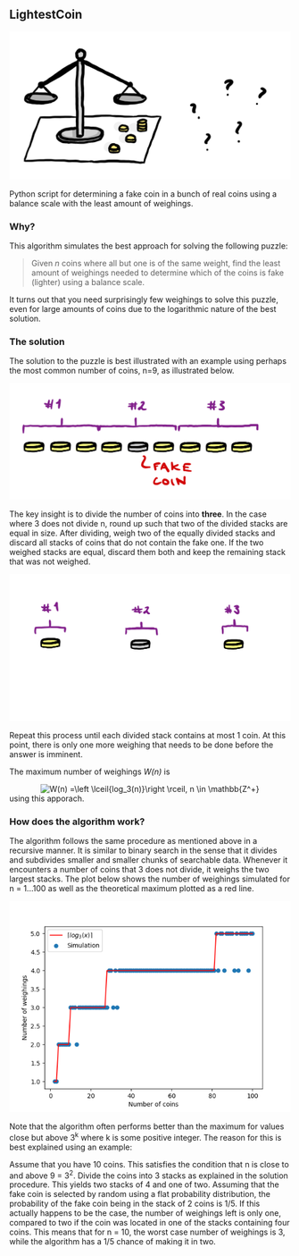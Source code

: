## LightestCoin
![image](/asset/img/scaleIllustration.png)

Python script for determining a fake coin in a bunch of real coins using a balance scale with the least amount of weighings.

### Why?
This algorithm simulates the best approach for solving the following puzzle:

>Given _n_ coins where all but one is of the same weight, find the least amount of weighings needed to determine
which of the coins is fake (lighter) using a balance scale.

It turns out that you need surprisingly few weighings to solve this puzzle, even for large amounts of coins due to the 
logarithmic nature of the best solution.

### The solution
The solution to the puzzle is best illustrated with an example using perhaps the most common number of coins, n=9, as
illustrated below.

![image](/asset/img/9coinsExample.png)

The key insight is to divide the number of coins into __three__. In the case where 3 does not divide n, round up such 
that two of the divided stacks are equal in size.
After dividing, weigh two of the equally divided stacks and discard all stacks of coins that do not contain the fake one.
If the two weighed stacks are equal, discard them both and keep the remaining stack that was not weighed.

![image](/asset/img/3coinsExample.png)

Repeat this process until each divided stack contains at most 1 coin. At this point, there is only one more weighing that
needs to be done before the answer is imminent.

The maximum number of weighings _W(n)_ is
<div style="text-align: center;">
<img src="https://latex.codecogs.com/png.image?\dpi{110}&space;W(n)&space;=\left&space;\lceil{log_3(n)}\right&space;\rceil,&space;n&space;\in&space;\mathbb{Z^&plus;}" title="W(n) =\left \lceil{log_3(n)}\right \rceil, n \in \mathbb{Z^+}" />
</div>
using this apporach.

### How does the algorithm work?
The algorithm follows the same procedure as mentioned above in a recursive manner. It is similar to binary search in the
sense that it divides and subdivides smaller and smaller chunks of searchable data. Whenever it encounters a number of 
coins that 3 does not divide, it weighs the two largest stacks. The plot below shows the number of weighings 
simulated for n = 1...100 as well as the theoretical maximum plotted as a red line.

![image](/asset/img/resultPlot.png)


Note that the algorithm often performs better than the maximum for values close but above 3<sup>k</sup> where k is some
positive integer. The reason for this is best explained using an example:

Assume that you have 10 coins. This satisfies the condition that n is close to and above 9 = 3<sup>2</sup>. Divide the 
coins into 3 stacks as explained in the solution procedure. This yields two stacks of 4 and one of two. Assuming that 
the fake coin is selected by random using a flat probability distribution, the probability of the fake coin being in the
stack of 2 coins is 1/5. If this actually happens to be the case, the number of weighings left is only one, compared to
two if the coin was located in one of the stacks containing four coins. This means that for n = 10, the worst case 
number of weighings is 3, while the algorithm has a 1/5 chance of making it in two.


